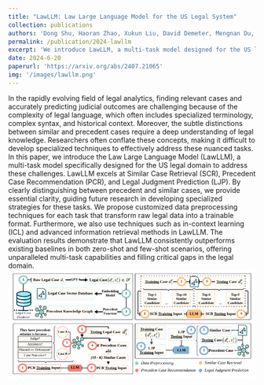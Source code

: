 ```yaml
---
title: "LawLLM: Law Large Language Model for the US Legal System"
collection: publications
authors: 'Dong Shu, Haoran Zhao, Xukun Liu, David Demeter, Mengnan Du, Yongfeng Zhang'
permalink: /publication/2024-lawllm
excerpt: 'We introduce LawLLM, a multi-task model designed for the US legal domain, excelling in Similar Case Retrieval (SCR), Precedent Case Recommendation (PCR), and Legal Judgment Prediction (LJP). LawLLM distinguishes between similar and precedent cases, providing clarity for future research. We apply customized data preprocessing, in-context learning, and advanced information retrieval methods to transform raw legal data into a trainable format. LawLLM outperforms existing baselines in zero-shot and few-shot scenarios, addressing key challenges in legal analytics.'
date: 2024-6-20
paperurl: 'https://arxiv.org/abs/2407.21065'
img: '/images/lawllm.png'
---
```

In the rapidly evolving field of legal analytics, finding relevant cases and accurately predicting judicial outcomes are challenging because of the complexity of legal language, which often includes specialized terminology, complex syntax, and historical context. Moreover, the subtle distinctions between similar and precedent cases require a deep understanding of legal knowledge. Researchers often conflate these concepts, making it difficult to develop specialized techniques to effectively address these nuanced tasks. In this paper, we introduce the Law Large Language Model (LawLLM), a multi-task model specifically designed for the US legal domain to address these challenges. LawLLM excels at Similar Case Retrieval (SCR), Precedent Case Recommendation (PCR), and Legal Judgment Prediction (LJP). By clearly distinguishing between precedent and similar cases, we provide essential clarity, guiding future research in developing specialized strategies for these tasks. We propose customized data preprocessing techniques for each task that transform raw legal data into a trainable format. Furthermore, we also use techniques such as in-context learning (ICL) and advanced information retrieval methods in LawLLM. The evaluation results demonstrate that LawLLM consistently outperforms existing baselines in both zero-shot and few-shot scenarios, offering unparalleled multi-task capabilities and filling critical gaps in the legal domain.
![ADED](/images/lawllm.png)